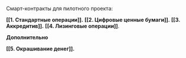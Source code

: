 Смарт-контракты для пилотного проекта:

**[[1. Стандартные операции]].**
**[[2. Цифровые ценные бумаги]].**
**[[3. Аккредитив]].**
**[[4. Лизинговые операции]]**.

**Дополнительно**

**[[5. Окрашивание денег]].**